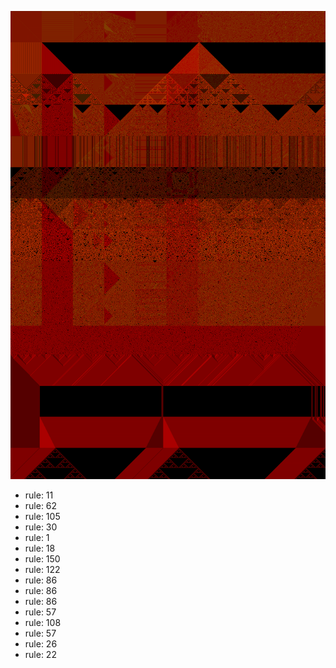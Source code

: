 ![photo](./output.png) 
 * rule: 11
* rule: 62
* rule: 105
* rule: 30
* rule: 1
* rule: 18
* rule: 150
* rule: 122
* rule: 86
* rule: 86
* rule: 86
* rule: 57
* rule: 108
* rule: 57
* rule: 26
* rule: 22
